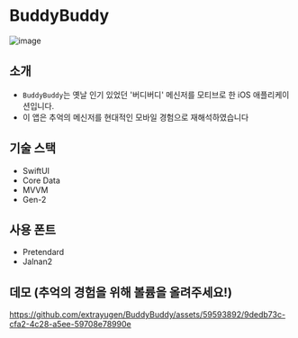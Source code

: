 # BuddyBuddy
![image](https://github.com/extrayugen/BuddyBuddy/assets/59593892/0a45b49f-3293-4046-a7c4-1420bd62d34c)

## 소개
- `BuddyBuddy`는 옛날 인기 있었던 '버디버디' 메신저를 모티브로 한 iOS 애플리케이션입니다.
- 이 앱은 추억의 메신저를 현대적인 모바일 경험으로 재해석하였습니다

## 기술 스택
- SwiftUI
- Core Data
- MVVM 
- Gen-2

## 사용 폰트
- Pretendard
- Jalnan2

## 데모 (추억의 경험을 위해 볼륨을 올려주세요!)
https://github.com/extrayugen/BuddyBuddy/assets/59593892/9dedb73c-cfa2-4c28-a5ee-59708e78990e
